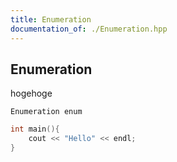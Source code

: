 ```yaml
---
title: Enumeration
documentation_of: ./Enumeration.hpp
---
```


## Enumeration

hogehoge

`Enumeration enum`

```cpp
int main(){
    cout << "Hello" << endl;
}
```